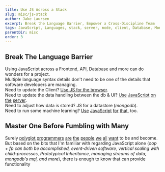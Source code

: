 ```yaml
---
title: Use JS Across a Stack
slug: misc/js-stack
author: Jake Laursen
excerpt: Break the Language Barrier, Empower a Cross-Discipline Team
tags: JavaScript, Languages, stack, server, node, client, Database, Mongo
parentDir: misc
order: 3
---
```


## Break The Language Barrier

Using JavaScript across a Frontend, API, Database and more can do wonders for a project.  
Multiple language syntax details don't need to be one of the details that software developers are managing.  
Need to update the Client? [Use JS for the browser](https://developer.mozilla.org/en-US/docs/Web/JavaScript).  
Need to update the data handling between the db & UI? [Use](https://nodejs.org/en/) [JavaScript](https://graphql.org/graphql-js/) [on](https://socket.io/) [the](https://expressjs.com/) [server](https://hapi.dev/).  
Need to adjust how data is stored? JS for a datastore (_mongodb_).  
Need to run some machine learning? [Use](https://www.tensorflow.org/js) [JavaScript](https://ml5js.org/) [for](http://caza.la/synaptic/#/) [that](https://brain.js.org/#/), too.

## Master One Before Fumbling with Many

Surely [polyglot programmers](https://www.stxnext.com/blog/polyglot-programming/) [are](https://www.computerworld.com/article/2467812/polyglot-programming----development-in-multiple-languages.html) [the](https://hub.packtpub.com/polyglot-programming-allows-developers-to-choose-the-right-language-to-solve-tough-engineering-problems/) [people](https://cult.honeypot.io/reads/become-a-polyglot-developer/#:~:text=Polyglot%20programming%20is%20generally%20defined,available%20in%20a%20single%20language.%E2%80%9D) [we](https://deanwampler.github.io/polyglotprogramming/) [all](https://medium.com/@guestposts_92864/what-is-a-polyglot-programmer-and-why-you-should-become-one-e5629bf720c2) [want](https://levelup.gitconnected.com/how-to-become-a-polyglot-programmer-fff48562e708) to be and become. But based on the bits that I'm familiar with regarding JavaScript alone (_oop + fp can both be accomplished, event-driven software, vertical scaling with child-processes, Prototypical Inheritance, managing streams of data, mongodb's mql, and more_), there is enough to know that can provide functionality
